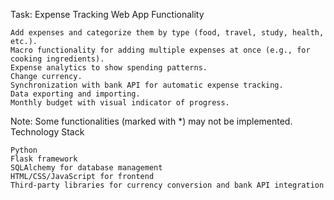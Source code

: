 Task: Expense Tracking Web App
Functionality

    Add expenses and categorize them by type (food, travel, study, health, etc.).
    Macro functionality for adding multiple expenses at once (e.g., for cooking ingredients).
    Expense analytics to show spending patterns.
    Change currency.
    Synchronization with bank API for automatic expense tracking.
    Data exporting and importing.
    Monthly budget with visual indicator of progress.

Note: Some functionalities (marked with *) may not be implemented.
Technology Stack

    Python
    Flask framework
    SQLAlchemy for database management
    HTML/CSS/JavaScript for frontend
    Third-party libraries for currency conversion and bank API integration
